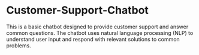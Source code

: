 # Customer-Support-Chatbot
This is a basic chatbot designed to provide customer support and answer common questions. The chatbot uses natural language processing (NLP) to understand user input and respond with relevant solutions to common problems.
